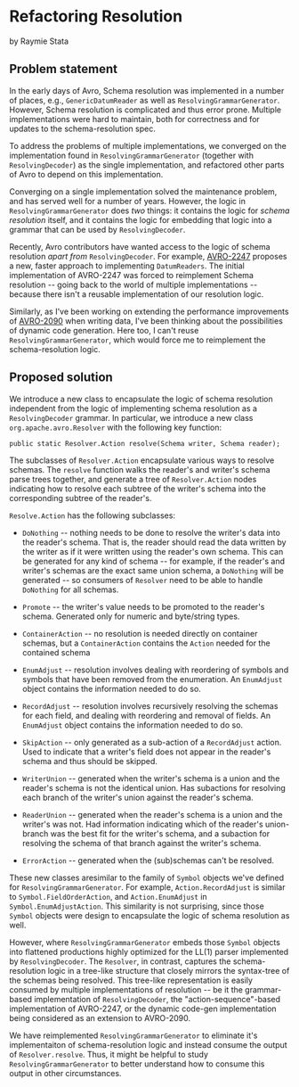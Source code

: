<!--
   Licensed to the Apache Software Foundation (ASF) under one or more
   contributor license agreements.  See the NOTICE file distributed with
   this work for additional information regarding copyright ownership.
   The ASF licenses this file to You under the Apache License, Version 2.0
   (the "License"); you may not use this file except in compliance with
   the License.  You may obtain a copy of the License at

       https://www.apache.org/licenses/LICENSE-2.0

   Unless required by applicable law or agreed to in writing, software
   distributed under the License is distributed on an "AS IS" BASIS,
   WITHOUT WARRANTIES OR CONDITIONS OF ANY KIND, either express or implied.
   See the License for the specific language governing permissions and
   limitations under the License.
-->

# Refactoring Resolution
by Raymie Stata


## Problem statement

In the early days of Avro, Schema resolution was implemented in a
number of places, e.g., `GenericDatumReader` as well as
`ResolvingGrammarGenerator`.  However, Schema resolution is
complicated and thus error prone.  Multiple implementations were hard
to maintain, both for correctness and for updates to the
schema-resolution spec.

To address the problems of multiple implementations, we converged on
the implementation found in `ResolvingGrammarGenerator` (together with
`ResolvingDecoder`) as the single implementation, and refactored other
parts of Avro to depend on this implementation.

Converging on a single implementation solved the maintenance problem,
and has served well for a number of years.  However, the logic in
`ResolvingGrammarGenerator` does _two_ things: it contains the logic
for _schema resolution_ itself, and it contains the logic for
embedding that logic into a grammar that can be used by
`ResolvingDecoder`.

Recently, Avro contributors have wanted access to the logic of schema
resolution _apart from_ `ResolvingDecoder`.  For example,
[AVRO-2247](https://issues.apache.org/jira/browse/AVRO-2247) proposes
a new, faster approach to implementing `DatumReaders`.  The initial
implementation of AVRO-2247 was forced to reimplement Schema
resolution -- going back to the world of multiple implementations --
because there isn't a reusable implementation of our resolution logic.

Similarly, as I've been working on extending the performance
improvements of
[AVRO-2090](https://issues.apache.org/jira/browse/AVRO-2090) when
writing data, I've been thinking about the possibilities of dynamic
code generation.  Here too, I can't reuse `ResolvingGrammarGenerator`,
which would force me to reimplement the schema-resolution logic.


## Proposed solution

We introduce a new class to encapsulate the logic of schema resolution
independent from the logic of implementing schema resolution as a
`ResolvingDecoder` grammar.  In particular, we introduce a new class
`org.apache.avro.Resolver` with the following key function:

    public static Resolver.Action resolve(Schema writer, Schema reader);

The subclasses of `Resolver.Action` encapsulate various ways to
resolve schemas.  The `resolve` function walks the reader's and
writer's schema parse trees together, and generate a tree of
`Resolver.Action` nodes indicating how to resolve each subtree of the
writer's schema into the corresponding subtree of the reader's.

`Resolve.Action` has the following subclasses:

   * `DoNothing` -- nothing needs to be done to resolve the writer's
     data into the reader's schema.  That is, the reader should read
     the data written by the writer as if it were written using the
     reader's own schema.  This can be generated for any kind of
     schema -- for example, if the reader's and writer's schemas are
     the exact same union schema, a `DoNothing` will be generated --
     so consumers of `Resolver` need to be able to handle `DoNothing`
     for all schemas.

   * `Promote` -- the writer's value needs to be promoted to the
     reader's schema.  Generated only for numeric and byte/string
     types.

   * `ContainerAction` -- no resolution is needed directly on
     container schemas, but a `ContainerAction` contains the `Action`
     needed for the contained schema

   * `EnumAdjust` -- resolution involves dealing with reordering of
     symbols and symbols that have been removed from the enumeration.
     An `EnumAdjust` object contains the information needed to do so.

   * `RecordAdjust` -- resolution involves recursively resolving the
     schemas for each field, and dealing with reordering and removal
     of fields.  An `EnumAdjust` object contains the information
     needed to do so.

   * `SkipAction` -- only generated as a sub-action of a
     `RecordAdjust` action.  Used to indicate that a writer's field
     does not appear in the reader's schema and thus should be
     skipped.

   * `WriterUnion` -- generated when the writer's schema is a union
     and the reader's schema is not the identical union.  Has
     subactions for resolving each branch of the writer's union
     against the reader's schema.

   * `ReaderUnion` -- generated when the reader's schema is a union
     and the writer's was not.  Had information indicating which of
     the reader's union-branch was the best fit for the writer's
     schema, and a subaction for resolving the schema of that branch
     against the writer's schema.

   * `ErrorAction` -- generated when the (sub)schemas can't be
     resolved.

These new classes aresimilar to the family of `Symbol` objects we've
defined for `ResolvingGrammarGenerator`.  For example,
`Action.RecordAdjust` is similar to `Symbol.FieldOrderAction`, and
`Action.EnumAdjust` in `Symbol.EnumAdjustAction`.  This similarity is
not surprising, since those `Symbol` objects were design to
encapsulate the logic of schema resolution as well.

However, where `ResolvingGrammarGenerator` embeds those `Symbol`
objects into flattened productions highly optimized for the LL(1)
parser implemented by `ResolvingDecoder`.  The `Resolver`, in
contrast, captures the schema-resolution logic in a tree-like
structure that closely mirrors the syntax-tree of the schemas being
resolved.  This tree-like representation is easily consumed by
multiple implementations of resolution -- be it the grammar-based
implementation of `ResolvingDecoder`, the "action-sequence"-based
implementation of AVRO-2247, or the dynamic code-gen implementation
being considered as an extension to AVRO-2090.

We have reimplemented `ResolvingGrammarGenerator` to eliminate it's
implementaiton of schema-resolution logic and instead consume the
output of `Resolver.resolve`.  Thus, it might be helpful to study
`ResolvingGrammarGenerator` to better understand how to consume this
output in other circumstances.
